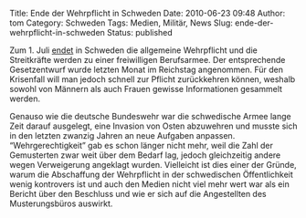 Title: Ende der Wehrpflicht in Schweden
Date: 2010-06-23 09:48
Author: tom
Category: Schweden
Tags: Medien, Militär, News
Slug: ende-der-wehrpflicht-in-schweden
Status: published

Zum 1. Juli
[endet](http://www.svd.se/nyheter/inrikes/lumpen-gar-i-graven_4741527.svd)
in Schweden die allgemeine Wehrpflicht und die Streitkräfte werden zu
einer freiwilligen Berufsarmee. Der entsprechende Gesetzentwurf wurde
letzten Monat im Reichstag angenommen. Für den Krisenfall will man
jedoch schnell zur Pflicht zurückkehren können, weshalb sowohl von
Männern als auch Frauen gewisse Informationen gesammelt werden.

Genauso wie die deutsche Bundeswehr war die schwedische Armee lange Zeit
darauf ausgelegt, eine Invasion von Osten abzuwehren und musste sich in
den letzten zwanzig Jahren an neue Aufgaben anpassen.
“Wehrgerechtigkeit” gab es schon länger nicht mehr, weil die Zahl der
Gemusterten zwar weit über dem Bedarf lag, jedoch gleichzeitig andere
wegen Verweigerung angeklagt wurden. Vielleicht ist dies einer der
Gründe, warum die Abschaffung der Wehrpflicht in der schwedischen
Öffentlichkeit wenig kontrovers ist und auch den Medien nicht viel mehr
wert war als ein Bericht über den Beschluss und wie er sich auf die
Angestellten des Musterungsbüros auswirkt.

